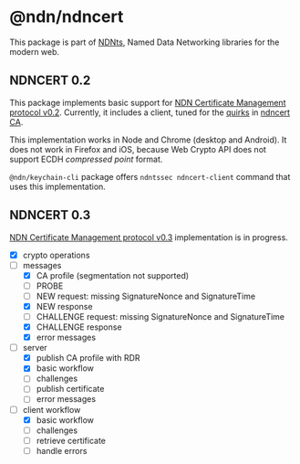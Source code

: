 # @ndn/ndncert

This package is part of [NDNts](https://yoursunny.com/p/NDNts/), Named Data Networking libraries for the modern web.

## NDNCERT 0.2

This package implements basic support for [NDN Certificate Management protocol v0.2](https://github.com/named-data/ndncert/wiki/NDNCERT-Protocol-0.2).
Currently, it includes a client, tuned for the [quirks](https://www.lists.cs.ucla.edu/pipermail/nfd-dev/2019-November/003918.html) in [ndncert CA](https://github.com/named-data/ndncert/tree/aae119aeb9b5387f2fd8f80c56ee8cbfe8c15988).

This implementation works in Node and Chrome (desktop and Android).
It does not work in Firefox and iOS, because Web Crypto API does not support ECDH *compressed point* format.

`@ndn/keychain-cli` package offers `ndntssec ndncert-client` command that uses this implementation.

## NDNCERT 0.3

[NDN Certificate Management protocol v0.3](https://github.com/named-data/ndncert/wiki/NDNCERT-Protocol-0.3) implementation is in progress.

* [X] crypto operations
* [ ] messages
  * [X] CA profile (segmentation not supported)
  * [ ] PROBE
  * [ ] NEW request: missing SignatureNonce and SignatureTime
  * [X] NEW response
  * [ ] CHALLENGE request: missing SignatureNonce and SignatureTime
  * [X] CHALLENGE response
  * [X] error messages
* [ ] server
  * [X] publish CA profile with RDR
  * [X] basic workflow
  * [ ] challenges
  * [ ] publish certificate
  * [ ] error messages
* [ ] client workflow
  * [X] basic workflow
  * [ ] challenges
  * [ ] retrieve certificate
  * [ ] handle errors
